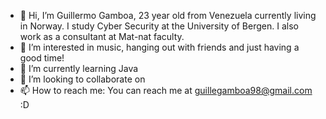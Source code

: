 - 👋 Hi, I’m Guillermo Gamboa, 23 year old from Venezuela currently living in Norway. I study Cyber Security at the University of Bergen. I also work as a consultant at Mat-nat faculty.
- 👀 I’m interested in music, hanging out with friends and just having a good time!
- 🌱 I’m currently learning Java 
- 💞️ I’m looking to collaborate on 
- 📫 How to reach me: You can reach me at guillegamboa98@gmail.com :D

<!---
GuilleGamboa98/GuilleGamboa98 is a ✨ special ✨ repository because its `README.md` (this file) appears on your GitHub profile.
You can click the Preview link to take a look at your changes.
--->
